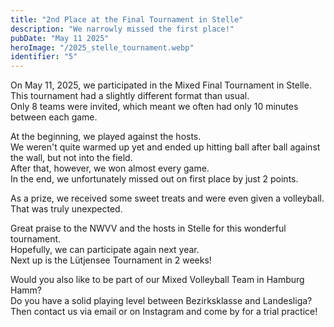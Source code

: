 ```yaml
---
title: "2nd Place at the Final Tournament in Stelle"  
description: "We narrowly missed the first place!"  
pubDate: "May 11 2025"  
heroImage: "/2025_stelle_tournament.webp"  
identifier: "5"  
---
```


On May 11, 2025, we participated in the Mixed Final Tournament in Stelle.  
This tournament had a slightly different format than usual.  
Only 8 teams were invited, which meant we often had only 10 minutes between each game.

At the beginning, we played against the hosts.  
We weren't quite warmed up yet and ended up hitting ball after ball against the wall, but not into the field.  
After that, however, we won almost every game.  
In the end, we unfortunately missed out on first place by just 2 points.

As a prize, we received some sweet treats and were even given a volleyball.  
That was truly unexpected.

Great praise to the NWVV and the hosts in Stelle for this wonderful tournament.  
Hopefully, we can participate again next year.  
Next up is the Lütjensee Tournament in 2 weeks!

Would you also like to be part of our Mixed Volleyball Team in Hamburg Hamm?  
Do you have a solid playing level between Bezirksklasse and Landesliga?  
Then contact us via email or on Instagram and come by for a trial practice!